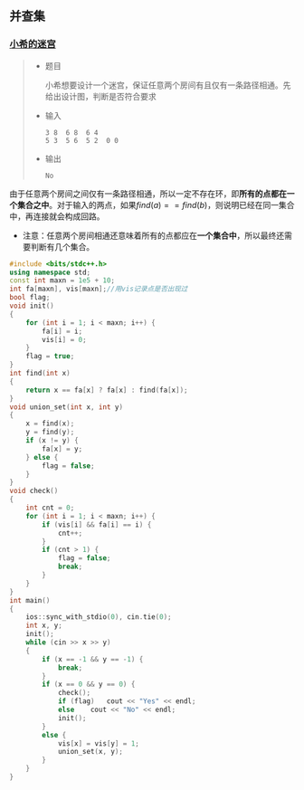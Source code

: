 ## 并查集

### [小希的迷宫](http://acm.hdu.edu.cn/showproblem.php?pid=1272)

> - 题目
>
>   小希想要设计一个迷宫，保证任意两个房间有且仅有一条路径相通。先给出设计图，判断是否符合要求
>
> - 输入
>
>   ```
>   3 8  6 8  6 4
>   5 3  5 6  5 2  0 0
>   ```
>
> - 输出
>
>   ```
>   No
>   ```

由于任意两个房间之间仅有一条路径相通，所以一定不存在环，即**所有的点都在一个集合之中**。对于输入的两点，如果$find(a)==find(b)$，则说明已经在同一集合中，再连接就会构成回路。

- 注意：任意两个房间相通还意味着所有的点都应在**一个集合中**，所以最终还需要判断有几个集合。

```c++
#include <bits/stdc++.h>
using namespace std;
const int maxn = 1e5 + 10;
int fa[maxn], vis[maxn];//用vis记录点是否出现过
bool flag;
void init()
{
	for (int i = 1; i < maxn; i++) {
		fa[i] = i;
		vis[i] = 0;
	}
	flag = true;
}
int find(int x)
{
	return x == fa[x] ? fa[x] : find(fa[x]);
}
void union_set(int x, int y)
{
	x = find(x);
	y = find(y);
	if (x != y) {
		fa[x] = y;
	} else {
		flag = false;
	}
}
void check()
{
	int cnt = 0;
	for (int i = 1; i < maxn; i++) {
		if (vis[i] && fa[i] == i) {
			cnt++;
		}
		if (cnt > 1) {
			flag = false;
			break;
		}
	}
}
int main()
{
	ios::sync_with_stdio(0), cin.tie(0);
	int x, y;
	init();
	while (cin >> x >> y)
	{
		if (x == -1 && y == -1) {
			break;
		}
		if (x == 0 && y == 0) {
			check();
			if (flag)	cout << "Yes" << endl;
			else	cout << "No" << endl;
			init();
		}
		else {
			vis[x] = vis[y] = 1;
			union_set(x, y);
		}
	}
}
```

